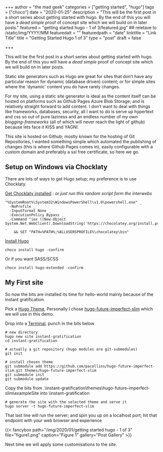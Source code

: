 +++
author = "the mad geek"
categories = ["getting started", "hugo"]
tags = ["choco"]
date = "2020-01-25"
description = "This will be the first post in a short series about getting started with hugo. By the end of this you will have a _dead simple_ proof of concept site which we will build on in later posts." 
featured = "getting started hugo - 1 of 3/featured.jpg" ## reletave to /static/img/YYYY/MM
featuredalt = ""
featuredpath = "date"
linktitle = "Link Title"
title = "Getting Started Hugo 1 of 3"
type = "post"
draft = false

+++

This will be the first post in a short series about getting started with hugo. By the end of this you will have a _dead simple_ proof of concept site which we will build on in later posts.


Static site generators such as Hugo are great for sites that don’t have any particular reason for dynamic (database driven) content; or for simple sites where the 'dynamic' content you do have rarely changes.

For my site, using a static site generator is ideal as the content itself can be hosted on platforms such as Github Pages Azure Blob Storage; and is relatively straight forward to add content. I don’t want to deal with things like frameworks, databases, security, all I want to do is serve up hypertext and css so out of pure laziness and an endless number of *my own blogging-frameworks* (all of which will never reach the light of github) because lets face it KISS and YAGNI.

This site is hosted on Github; mostly known for the hosting of Git Repositories, I wanted something simple which automated the publishing of changes (this is where Github Pages comes in), easily configurable with a custom domain and preferably a ssl free certificate, so here we go.

## Setup on Windows via Chocklaty

There are lots of ways to get Hugo setup; my preference is to use Chocklaty.

[Get Chocklaty installed](https://chocolatey.org/install) : *or just run this random script form the interwebs*
  
```
"%SystemRoot%\System32\WindowsPowerShell\v1.0\powershell.exe" _ 
  -NoProfile _
  -InputFormat None _ 
  -ExecutionPolicy Bypass _ 
  -Command "iex ((New-Object System.Net.WebClient).DownloadString('https://chocolatey.org/install.ps1'))" _
    && SET "PATH=%PATH%;%ALLUSERSPROFILE%\chocolatey\bin"
```

[Install Hugo](https://gohugo.io/getting-started/installing/#chocolatey-windows)

```
choco install hugo -confirm
```
Or if you want SASS/SCSS
```
choco install hugo-extended -confirm
```

## My First site

So now the bits are installed its time for hello-world mainly because of the instant gratification.

Pick a [Hugo Theme](https://themes.gohugo.io/), Personally I chose [hugo-future-imperfect-slim](https://github.com/pacollins/hugo-future-imperfect-slim) which we will use in this demo.

Drop into a [Terminal](https://github.com/Microsoft/Terminal), punch in the bits below

```
# new directory
hugo new site instant-gratification
cd instant-gratification

# actually a git repository (hugo modules are git-submodules)
git init

# install chosen theme
git submodule add https://github.com/pacollins/hugo-future-imperfect-slim.git themes/hugo-future-imperfect-slim
git submodule init
git submodule update
```

Copy the bits from .\instant-gratification\themes\hugo-future-imperfect-slim\exampleSite into \instant-gratification


```
# generate the site with the selected theme and serve it
hugo server -t hugo-future-imperfect-slim
```

That last line will run the server; and spin you up on a localhost port; hit that endpoint with your web browser and experience

{{< fancybox path="/img/2020/01/getting started hugo - 1 of 3" file="figure1.png" caption="Figure 1" gallery="Post Gallery" >}}

Next time we will apply some customisations to the site.